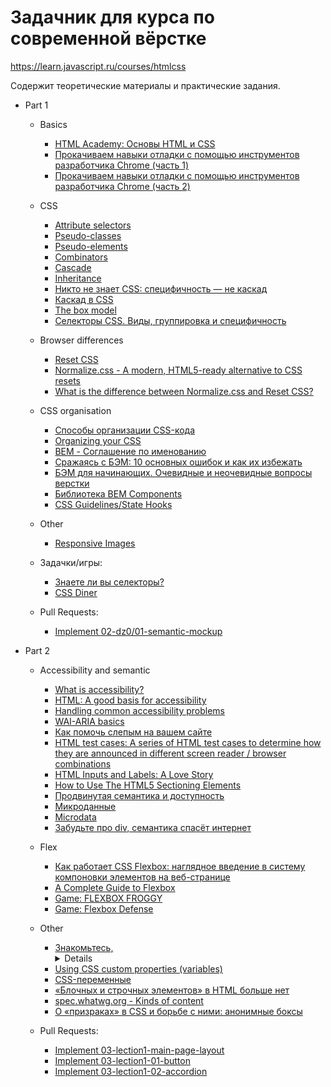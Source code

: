 # Задачник для курса по современной вёрстке

https://learn.javascript.ru/courses/htmlcss

Содержит теоретические материалы и практические задания.

- Part 1
    - Basics
        - [HTML Academy: Основы HTML и CSS](https://htmlacademy.ru/courses/297)
        - [Прокачиваем навыки отладки с помощью инструментов разработчика Chrome (часть 1)](https://css-live.ru/faq/prokachivaem-navyki-otladki-s-pomoshhyu-instrumentov-razrabotchika-chrome-chast-1.html)
        - [Прокачиваем навыки отладки с помощью инструментов разработчика Chrome (часть 2)](https://css-live.ru/faq/prokachivaem-navyki-otladki-s-pomoshhyu-instrumentov-razrabotchika-chrome-chast-2.html)

    - CSS
        - [Attribute selectors](https://developer.mozilla.org/en-US/docs/Web/CSS/Attribute_selectors)
        - [Pseudo-classes](https://developer.mozilla.org/en-US/docs/Web/CSS/Pseudo-classes)
        - [Pseudo-elements](https://developer.mozilla.org/en-US/docs/Web/CSS/Pseudo-elements)
        - [Combinators](https://developer.mozilla.org/en-US/docs/Learn/CSS/Building_blocks/Selectors/Combinators)
        - [Cascade](https://developer.mozilla.org/en-US/docs/Web/CSS/Cascade)
        - [Inheritance](https://developer.mozilla.org/en-US/docs/Web/CSS/inheritance)
        - [Никто не знает CSS: специфичность — не каскад](https://css-live.ru/css/nikto-ne-znaet-css-specifichnost-ne-kaskad.html)
        - [Каскад в CSS](https://xiper.net/learn/css/inheritance-and-cascade/cascade.html)
        - [The box model](https://developer.mozilla.org/en-US/docs/Learn/CSS/Building_blocks/The_box_model)
        - [Селекторы CSS. Виды, группировка и специфичность](https://itchief.ru/html-and-css/selectors)

    - Browser differences
        - [Reset CSS](https://meyerweb.com/eric/tools/css/reset/)
        - [Normalize.css - A modern, HTML5-ready alternative to CSS resets](https://necolas.github.io/normalize.css/)
        - [What is the difference between Normalize.css and Reset CSS?](https://stackoverflow.com/questions/6887336/what-is-the-difference-between-normalize-css-and-reset-css)

    - CSS organisation
        - [Способы организации CSS-кода](https://habr.com/ru/post/256109/)
        - [Organizing your CSS](https://developer.mozilla.org/en-US/docs/Learn/CSS/Building_blocks/Organizing)
        - [BEM - Соглашение по именованию](https://ru.bem.info/methodology/naming-convention/)
        - [Сражаясь с БЭМ: 10 основных ошибок и как их избежать](https://habr.com/ru/post/305548/)
        - [БЭМ для начинающих. Очевидные и неочевидные вопросы верстки](https://medium.com/@innabelaya/%D0%B1%D1%8D%D0%BC-%D0%B4%D0%BB%D1%8F-%D0%BD%D0%B0%D1%87%D0%B8%D0%BD%D0%B0%D1%8E%D1%89%D0%B8%D1%85-%D0%BE%D1%87%D0%B5%D0%B2%D0%B8%D0%B4%D0%BD%D1%8B%D0%B5-%D0%B8-%D0%BD%D0%B5%D0%BE%D1%87%D0%B5%D0%B2%D0%B8%D0%B4%D0%BD%D1%8B%D0%B5-%D0%B2%D0%BE%D0%BF%D1%80%D0%BE%D1%81%D1%8B-%D0%B2%D0%B5%D1%80%D1%81%D1%82%D0%BA%D0%B8-1a21d67cf840)
        - [Библиотека BEM Components](https://ru.bem.info/libraries/classic/bem-components/6.0.0/)
        - [CSS Guidelines/State Hooks](https://github.com/chris-pearce/css-guidelines#state-hooks)

    - Other
        - [Responsive Images](https://cloudfour.com/thinks/responsive-images-101-definitions/)

    - Задачки/игры:
        - [Знаете ли вы селекторы?](https://learn.javascript.ru/css-selectors#tasks)
        - [CSS Diner](https://flukeout.github.io/)

    - Pull Requests:
        - [Implement 02-dz0/01-semantic-mockup](https://github.com/js-tasks-ru/htmlcss-20211125_dan-ignatov/pull/2/files)

- Part 2
    - Accessibility and semantic
        - [What is accessibility?](https://developer.mozilla.org/en-US/docs/Learn/Accessibility/What_is_accessibility)
        - [HTML: A good basis for accessibility](https://developer.mozilla.org/en-US/docs/Learn/Accessibility/HTML)
        - [Handling common accessibility problems](https://developer.mozilla.org/en-US/docs/Learn/Tools_and_testing/Cross_browser_testing/Accessibility)
        - [WAI-ARIA basics](https://developer.mozilla.org/en-US/docs/Learn/Accessibility/WAI-ARIA_basics)
        - [Как помочь слепым на вашем сайте](https://weblind.ru/)
        - [HTML test cases: A series of HTML test cases to determine how they are announced in different screen reader / browser combinations](https://russmaxdesign.github.io/accessible-forms/index.html)
        - [HTML Inputs and Labels: A Love Story](https://css-tricks.com/html-inputs-and-labels-a-love-story/)
        - [How to Use The HTML5 Sectioning Elements](https://blog.teamtreehouse.com/use-html5-sectioning-elements)
        - [Продвинутая семантика и доступность](https://webref.ru/layout/advanced-html-css/semantics-accessibility)
        - [Микроданные](https://webref.ru/layout/diveintohtml5/extensibility)
        - [Microdata](https://developer.mozilla.org/en-US/docs/Web/HTML/Microdata)
        - [Забудьте про div, семантика спасёт интернет](https://habr.com/ru/company/htmlacademy/blog/546500/)

    - Flex
        - [Как работает CSS Flexbox: наглядное введение в систему компоновки элементов на веб-странице](https://tproger.ru/translations/how-css-flexbox-works/)
        - [A Complete Guide to Flexbox](https://css-tricks.com/snippets/css/a-guide-to-flexbox/)
        - [Game: FLEXBOX FROGGY](https://flexboxfroggy.com/#ru)
        - [Game: Flexbox Defense](http://www.flexboxdefense.com/)

    - Other
        - [Знакомьтесь, <details>](https://habr.com/ru/post/477520/)
        - [Using CSS custom properties (variables)](https://developer.mozilla.org/en-US/docs/Web/CSS/Using_CSS_custom_properties)
        - [CSS-переменные](https://habr.com/ru/company/ruvds/blog/523370/)
        - [«Блочных и строчных элементов» в HTML больше нет](https://css-live.ru/articles/blochnyx-i-strochnyx-elementov-v-html-bolshe-net.html)
        - [spec.whatwg.org - Kinds of content](https://html.spec.whatwg.org/multipage/dom.html#kinds-of-content)
        - [О «призраках» в CSS и борьбе с ними: анонимные боксы](https://css-live.ru/articles/mysterious-css-anonymous-boxes.html)

    - Pull Requests:
        - [Implement 03-lection1-main-page-layout](https://github.com/js-tasks-ru/htmlcss-20211125_dan-ignatov/pull/4/files)
        - [Implement 03-lection1-01-button](https://github.com/js-tasks-ru/htmlcss-20211125_dan-ignatov/pull/3/files?short_path=2b9adea#diff-2b9adea758ee3c65907b8188ad3aa93c8412d7d7e1f2dc3a22b1bc58153dcd44)
        - [Implement 03-lection1-02-accordion](https://github.com/js-tasks-ru/htmlcss-20211125_dan-ignatov/pull/5/files?short_path=2944b57#diff-2944b5707f5e514b9852674c015b5d4e55ce560265c78e0b0ebf621c9187a1a0)
